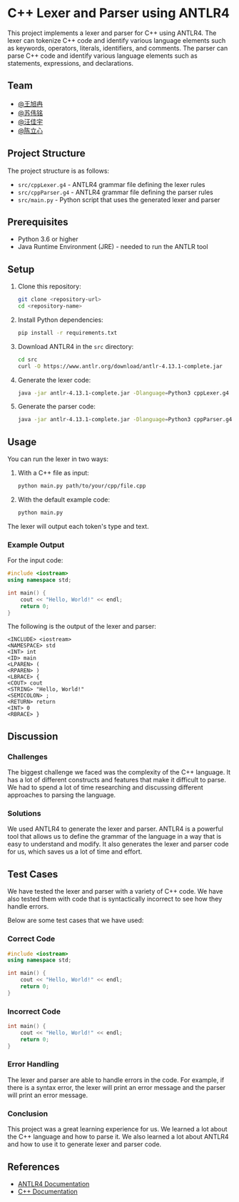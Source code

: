 # C++ Lexer and Parser using ANTLR4

This project implements a lexer and parser for C++ using ANTLR4. The lexer can tokenize C++ code and identify various language elements such as keywords, operators, literals, identifiers, and comments. The parser can parse C++ code and identify various language elements such as statements, expressions, and declarations.

## Team

- [@王旭冉](https://github.com/WangXuRa)
- [@苏伟铭](https://github.com/wms2537)
- [@汪佳宇](https://github.com/Ccindy0171)
- [@陈立心](https://github.com/tls0523)

## Project Structure
The project structure is as follows:
- `src/cppLexer.g4` - ANTLR4 grammar file defining the lexer rules
- `src/cppParser.g4` - ANTLR4 grammar file defining the parser rules
- `src/main.py` - Python script that uses the generated lexer and parser


## Prerequisites

- Python 3.6 or higher
- Java Runtime Environment (JRE) - needed to run the ANTLR tool

## Setup

1. Clone this repository:
   ```bash
   git clone <repository-url>
   cd <repository-name>
   ```

2. Install Python dependencies:
   ```bash
   pip install -r requirements.txt
   ```

3. Download ANTLR4 in the `src` directory:
   ```bash
   cd src
   curl -O https://www.antlr.org/download/antlr-4.13.1-complete.jar
   ```

4. Generate the lexer code:
   ```bash
   java -jar antlr-4.13.1-complete.jar -Dlanguage=Python3 cppLexer.g4
   ```

5. Generate the parser code:
   ```bash
   java -jar antlr-4.13.1-complete.jar -Dlanguage=Python3 cppParser.g4
   ```
## Usage

You can run the lexer in two ways:

1. With a C++ file as input:
   ```bash
   python main.py path/to/your/cpp/file.cpp
   ```

2. With the default example code:
   ```bash
   python main.py
   ```

The lexer will output each token's type and text.

### Example Output

For the input code:
```cpp
#include <iostream>
using namespace std;

int main() {
    cout << "Hello, World!" << endl;
    return 0;
}
```
The following is the output of the lexer and parser:
```
<INCLUDE> <iostream>
<NAMESPACE> std
<INT> int
<ID> main
<LPAREN> (
<RPAREN> )
<LBRACE> {
<COUT> cout
<STRING> "Hello, World!"
<SEMICOLON> ;
<RETURN> return
<INT> 0
<RBRACE> }
```


## Discussion
### Challenges
The biggest challenge we faced was the complexity of the C++ language. It has a lot of different constructs and features that make it difficult to parse. We had to spend a lot of time researching and discussing different approaches to parsing the language.

### Solutions
We used ANTLR4 to generate the lexer and parser. ANTLR4 is a powerful tool that allows us to define the grammar of the language in a way that is easy to understand and modify. It also generates the lexer and parser code for us, which saves us a lot of time and effort.

## Test Cases
We have tested the lexer and parser with a variety of C++ code. We have also tested them with code that is syntactically incorrect to see how they handle errors.

Below are some test cases that we have used:
### Correct Code
```cpp
#include <iostream>
using namespace std;

int main() {
    cout << "Hello, World!" << endl;
    return 0;
}
```  

### Incorrect Code
```cpp
int main() {
    cout << "Hello, World!" << endl;
    return 0;
}
```   

### Error Handling
The lexer and parser are able to handle errors in the code. For example, if there is a syntax error, the lexer will print an error message and the parser will print an error message.


### Conclusion
This project was a great learning experience for us. We learned a lot about the C++ language and how to parse it. We also learned a lot about ANTLR4 and how to use it to generate lexer and parser code.


## References
- [ANTLR4 Documentation](https://www.antlr.org/documentation.html)
- [C++ Documentation](https://en.cppreference.com/w/)